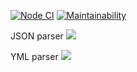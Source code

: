 [![Node CI](https://github.com/Mikhail1992/frontend-project-lvl2/workflows/Node.js%20CI/badge.svg)](https://github.com/Mikhail1992/frontend-project-lvl2/actions)
[![Maintainability](https://api.codeclimate.com/v1/badges/abed7b7fab248849d18e/maintainability)](https://codeclimate.com/github/Mikhail1992/frontend-project-lvl2/maintainability)

JSON parser
<a href="https://asciinema.org/a/8VbkJbNYnQJPkJ0B80t0gFmBL" target="_blank"><img src="https://asciinema.org/a/8VbkJbNYnQJPkJ0B80t0gFmBL.svg" /></a>

YML parser
<a href="https://asciinema.org/a/7AtcqJt9AawDlACagEdxAyGQl" target="_blank"><img src="https://asciinema.org/a/7AtcqJt9AawDlACagEdxAyGQl.svg" /></a>

